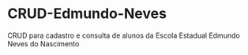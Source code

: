 # CRUD-Edmundo-Neves
CRUD para cadastro e consulta de alunos da Escola Estadual Edmundo Neves do Nascimento
